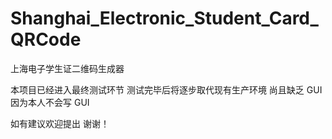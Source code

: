 # Shanghai_Electronic_Student_Card_QRCode
上海电子学生证二维码生成器

本项目已经进入最终测试环节
测试完毕后将逐步取代现有生产环境
尚且缺乏 GUI 
因为本人不会写 GUI

如有建议欢迎提出
谢谢！
